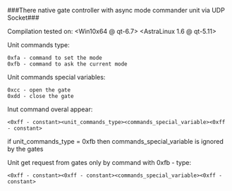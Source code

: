 ###There native gate controller with async mode commander unit via UDP Socket###

Compilation tested on: 	<Win10x64 @ qt-6.7>
						<AstraLinux 1.6 @ qt-5.11>

Unit commands type:

	0xfa - command to set the mode
	0xfb - command to ask the current mode

Unit commands special variables:

	0xcc - open the gate
	0xdd - close the gate

Inut command overal appear:

	<0xff - constant><unit_commands_type><commands_special_variable><0xff - constant>
if unit_commands_type = 0xfb then commands_special_variable is ignored by the gates

Unit get request from gates only by command with 0xfb - type:

	<0xff - constant><0xff - constant><commands_special_variable><0xff - constant>
